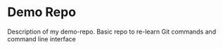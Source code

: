# Demo Repo

Description of my demo-repo. Basic repo to re-learn Git commands and command line interface
